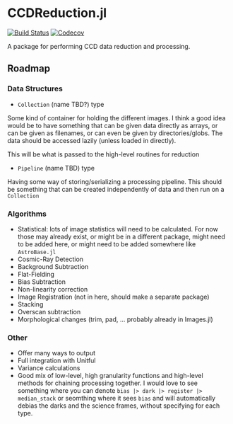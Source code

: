 # CCDReduction.jl

[![Build Status](https://travis-ci.com/siddharthlal25/CCDReduction.jl.svg?branch=master)](https://travis-ci.com/siddharthlal25/CCDReduction.jl)
[![Codecov](https://codecov.io/gh/siddharthlal25/CCDReduction.jl/branch/master/graph/badge.svg)](https://codecov.io/gh/siddharthlal25/CCDReduction.jl)

A package for performing CCD data reduction and processing.

## Roadmap

### Data Structures

* `Collection` (name TBD?) type

Some kind of container for holding the different images. I think a good idea would be to have something that can be given data directly as arrays, or can be given as filenames, or can even be given by directories/globs. The data should be accessed lazily (unless loaded in directly).

This will be what is passed to the high-level routines for reduction

* `Pipeline` (name TBD) type

Having some way of storing/serializing a processing pipeline. This should be something that can be created independently of data and then run on a `Collection`

### Algorithms

* Statistical: lots of image statistics will need to be calculated. For now those may already exist, or might be in a different package, might need to be added here, or might need to be added somewhere like `AstroBase.jl`
* Cosmic-Ray Detection
* Background Subtraction
* Flat-Fielding
* Bias Subtraction
* Non-linearity correction
* Image Registration (not in here, should make a separate package)
* Stacking
* Overscan subtraction
* Morphological changes (trim, pad, ... probably already in Images.jl)

### Other

* Offer many ways to output
* Full integration with Unitful
* Variance calculations
* Good mix of low-level, high granularity functions and high-level methods for chaining processing together. I would love to see something where you can denote `bias |> dark |> register |> median_stack` or seomthing where it sees `bias` and will automatically debias the darks and the science frames, without specifying for each type.
